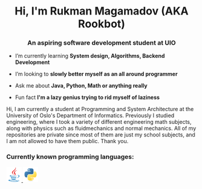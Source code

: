 <h1 align="center">Hi, I'm Rukman Magamadov (AKA Rookbot)</h1>
<h3 align="center">An aspiring software development student at UIO</h3>

- I’m currently learning **System design, Algorithms, Backend Development**

- I’m looking to **slowly better myself as an all around programmer**

- Ask me about **Java, Python, Math or anything really**

- Fun fact **I'm a lazy genius trying to rid myself of laziness**

Hi, I am currently a student at Programming and System Architecture at the University of Oslo's Department of Informatics. Previously I studied engineering, where I took a variety of different engineering math subjects, along with physics such as fluidmechanics and normal mechanics. All of my repositories are private since most of them are just my school subjects, and I am not allowed to have them public. Thank you.


<h3 align="left">Currently known programming languages:</h3>
<p align="left"> <a href="https://www.java.com" target="_blank" rel="noreferrer"> <img src="https://raw.githubusercontent.com/devicons/devicon/master/icons/java/java-original.svg" alt="java" width="40" height="40"/> </a> <a href="https://www.python.org" target="_blank" rel="noreferrer"> <img src="https://raw.githubusercontent.com/devicons/devicon/master/icons/python/python-original.svg" alt="python" width="40" height="40"/> </a> </p>
